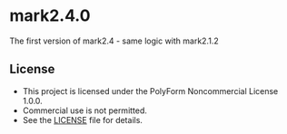 # mark2.4.0
The first version of mark2.4 - same logic with mark2.1.2

## License
- This project is licensed under the PolyForm Noncommercial License 1.0.0.
- Commercial use is not permitted.
- See the [LICENSE](LICENSE) file for details.
